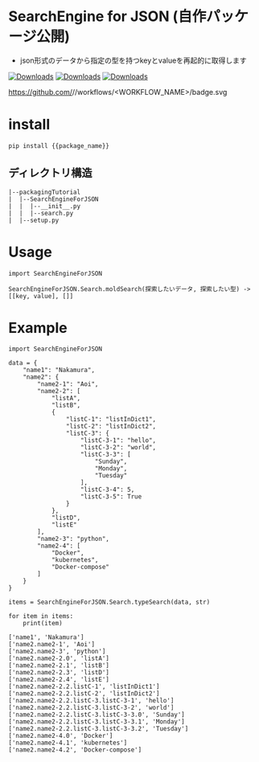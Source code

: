 
# SearchEngine for JSON (自作パッケージ公開)
* json形式のデータから指定の型を持つkeyとvalueを再起的に取得します

[![Downloads](https://pepy.tech/badge/searchengineforjson)](https://pepy.tech/project/searchengineforjson)
[![Downloads](https://pepy.tech/badge/searchengineforjson/month)](https://pepy.tech/project/searchengineforjson)
[![Downloads](https://pepy.tech/badge/searchengineforjson/week)](https://pepy.tech/project/searchengineforjson)

https://github.com/<OWNER>/<REPOSITORY>/workflows/<WORKFLOW_NAME>/badge.svg

# install
```bash
pip install {{package_name}}
```
## ディレクトリ構造
```
|--packagingTutorial
|  |--SearchEngineForJSON
|  |  |--__init__.py
|  |  |--search.py
|  |--setup.py
```

# Usage
```
import SearchEngineForJSON

SearchEngineForJSON.Search.moldSearch(探索したいデータ, 探索したい型) -> [[key, value], []]
```

# Example
```
import SearchEngineForJSON

data = {
    "name1": "Nakamura",
    "name2": {
        "name2-1": "Aoi",
        "name2-2": [
            "listA",
            "listB",
            {
                "listC-1": "listInDict1",
                "listC-2": "listInDict2",
                "listC-3": {
                    "listC-3-1": "hello",
                    "listC-3-2": "world",
                    "listC-3-3": [
                        "Sunday",
                        "Monday",
                        "Tuesday"
                    ],
                    "listC-3-4": 5,
                    "listC-3-5": True
                }
            },
            "listD",
            "listE"
        ],
        "name2-3": "python",
        "name2-4": [
            "Docker",
            "kubernetes",
            "Docker-compose"
        ]
    }
}

items = SearchEngineForJSON.Search.typeSearch(data, str)

for item in items:
    print(item)
```
```
['name1', 'Nakamura']
['name2.name2-1', 'Aoi']
['name2.name2-3', 'python']
['name2.name2-2.0', 'listA']
['name2.name2-2.1', 'listB']
['name2.name2-2.3', 'listD']
['name2.name2-2.4', 'listE']
['name2.name2-2.2.listC-1', 'listInDict1']
['name2.name2-2.2.listC-2', 'listInDict2']
['name2.name2-2.2.listC-3.listC-3-1', 'hello']
['name2.name2-2.2.listC-3.listC-3-2', 'world']
['name2.name2-2.2.listC-3.listC-3-3.0', 'Sunday']
['name2.name2-2.2.listC-3.listC-3-3.1', 'Monday']
['name2.name2-2.2.listC-3.listC-3-3.2', 'Tuesday']
['name2.name2-4.0', 'Docker']
['name2.name2-4.1', 'kubernetes']
['name2.name2-4.2', 'Docker-compose']
```


